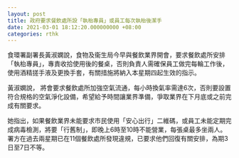 ```yaml
---
layout: post
title: 政府要求餐飲處所設「執枱專員」或員工每次執枱後潔手
date: 2021-03-01 18:12:20.000000000 +08:00
categories: rthk
---
```


食環署副署長黃淑嫻說，食物及衞生局今早與餐飲業界開會，要求餐飲處所安排「執枱專員」，專責收拾使用後的餐桌，否則負責人需確保員工做完每輪工作後，使用酒精搓手液及更換手套，有關措施將納入本星期四起生效的指示。

黃淑嫻說， 將會要求餐飲處所加強空氣流通，每小時換氣率需達6次，否則要設置符合規格的空氣淨化設備，希望給予時間讓業界準備，爭取業界在下月底或之前完成有關要求。

她指出，如果餐飲業界未能要求市民使用「安心出行」二維碼，或員工未能定期完成病毒檢測，將要「行舊制」，即晚上6時至10時不能營業，每張桌最多坐兩人。署方在過去兩星期已在11個餐飲處所發現違規，已要求他們回復有關安排，為期3日至7日不等。
